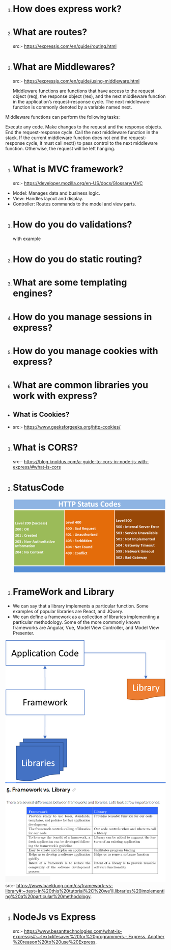 1. # How does express work?

1. # What are routes?
   src:- https://expressjs.com/en/guide/routing.html
1. # What are Middlewares?

   src:- https://expressjs.com/en/guide/using-middleware.html

   Middleware functions are functions that have access to the request object (req), the response object (res), and the next middleware function in the application’s request-response cycle. The next middleware function is commonly denoted by a variable named next.

Middleware functions can perform the following tasks:

Execute any code.
Make changes to the request and the response objects.
End the request-response cycle.
Call the next middleware function in the stack.
If the current middleware function does not end the request-response cycle, it must call next() to pass control to the next middleware function. Otherwise, the request will be left hanging.

1. # What is MVC framework?
   src:- https://developer.mozilla.org/en-US/docs/Glossary/MVC

- Model: Manages data and business logic.
- View: Handles layout and display.
- Controller: Routes commands to the model and view parts.

1. # How do you do validations?

   with example

1. # How do you do static routing?

1. # What are some templating engines?

1. # How do you manage sessions in express?

1. # How do you manage cookies with express?

1. # What are common libraries you work with express?

- ## What is Cookies?
- src:- https://www.geeksforgeeks.org/http-cookies/

1. # What is CORS?

   src:- https://blog.knoldus.com/a-guide-to-cors-in-node-js-with-express/#what-is-cors

1. # StatusCode

   ![Alt text](IMG/statuscode.png)

1. # FrameWork and Library

- We can say that a library implements a particular function. Some examples of popular libraries are React, and JQuery.
- We can define a framework as a collection of libraries implementing a particular methodology. Some of the more commonly known frameworks are Angular, Vue, Model View Controller, and Model View Presenter.

![Alt text](IMG/Framework-and-Library.webp)
![Alt text](IMG/FrameWorkVsLibrary.PNG)
src:- https://www.baeldung.com/cs/framework-vs-library#:~:text=In%20this%20tutorial%2C%20we'll,libraries%20implementing%20a%20particular%20methodology.

1. # NodeJs vs Express
   src:- https://www.besanttechnologies.com/what-is-expressjs#:~:text=lifesaver%20for%20programmers.-,Express.,Another%20reason%20to%20use%20Express.
